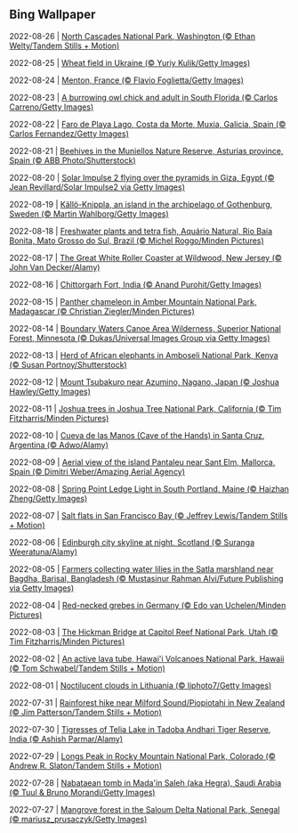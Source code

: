 ## Bing Wallpaper
2022-08-26 | [North Cascades National Park, Washington (© Ethan Welty/Tandem Stills + Motion)](./wallpaper/2022-08-26.jpg) 

2022-08-25 | [Wheat field in Ukraine (© Yuriy Kulik/Getty Images)](./wallpaper/2022-08-25.jpg) 

2022-08-24 | [Menton, France (© Flavio Foglietta/Getty Images)](./wallpaper/2022-08-24.jpg) 

2022-08-23 | [A burrowing owl chick and adult in South Florida (© Carlos Carreno/Getty Images)](./wallpaper/2022-08-23.jpg) 

2022-08-22 | [Faro de Playa Lago, Costa da Morte, Muxia, Galicia, Spain (© Carlos Fernandez/Getty Images)](./wallpaper/2022-08-22.jpg) 

2022-08-21 | [Beehives in the Muniellos Nature Reserve, Asturias province, Spain (© ABB Photo/Shutterstock)](./wallpaper/2022-08-21.jpg) 

2022-08-20 | [Solar Impulse 2 flying over the pyramids in Giza, Egypt (© Jean Revillard/Solar Impulse2 via Getty Images)](./wallpaper/2022-08-20.jpg) 

2022-08-19 | [Källö-Knippla, an island in the archipelago of Gothenburg, Sweden (© Martin Wahlborg/Getty Images)](./wallpaper/2022-08-19.jpg) 

2022-08-18 | [Freshwater plants and tetra fish, Aquário Natural, Rio Baía Bonita, Mato Grosso do Sul, Brazil (© Michel Roggo/Minden Pictures)](./wallpaper/2022-08-18.jpg) 

2022-08-17 | [The Great White Roller Coaster at Wildwood, New Jersey (© John Van Decker/Alamy)](./wallpaper/2022-08-17.jpg) 

2022-08-16 | [Chittorgarh Fort, India (© Anand Purohit/Getty Images)](./wallpaper/2022-08-16.jpg) 

2022-08-15 | [Panther chameleon in Amber Mountain National Park, Madagascar (© Christian Ziegler/Minden Pictures)](./wallpaper/2022-08-15.jpg) 

2022-08-14 | [Boundary Waters Canoe Area Wilderness, Superior National Forest, Minnesota (© Dukas/Universal Images Group via Getty Images)](./wallpaper/2022-08-14.jpg) 

2022-08-13 | [Herd of African elephants in Amboseli National Park, Kenya (© Susan Portnoy/Shutterstock)](./wallpaper/2022-08-13.jpg) 

2022-08-12 | [Mount Tsubakuro near Azumino, Nagano, Japan (© Joshua Hawley/Getty Images)](./wallpaper/2022-08-12.jpg) 

2022-08-11 | [Joshua trees in Joshua Tree National Park, California (© Tim Fitzharris/Minden Pictures)](./wallpaper/2022-08-11.jpg) 

2022-08-10 | [Cueva de las Manos (Cave of the Hands) in Santa Cruz, Argentina (© Adwo/Alamy)](./wallpaper/2022-08-10.jpg) 

2022-08-09 | [Aerial view of the island Pantaleu near Sant Elm, Mallorca, Spain (© Dimitri Weber/Amazing Aerial Agency)](./wallpaper/2022-08-09.jpg) 

2022-08-08 | [Spring Point Ledge Light in South Portland, Maine (© Haizhan Zheng/Getty Images)](./wallpaper/2022-08-08.jpg) 

2022-08-07 | [Salt flats in San Francisco Bay (© Jeffrey Lewis/Tandem Stills + Motion)](./wallpaper/2022-08-07.jpg) 

2022-08-06 | [Edinburgh city skyline at night, Scotland (© Suranga Weeratuna/Alamy)](./wallpaper/2022-08-06.jpg) 

2022-08-05 | [Farmers collecting water lilies in the Satla marshland near Bagdha, Barisal, Bangladesh (© Mustasinur Rahman Alvi/Future Publishing via Getty Images)](./wallpaper/2022-08-05.jpg) 

2022-08-04 | [Red-necked grebes in Germany (© Edo van Uchelen/Minden Pictures)](./wallpaper/2022-08-04.jpg) 

2022-08-03 | [The Hickman Bridge at Capitol Reef National Park, Utah (© Tim Fitzharris/Minden Pictures)](./wallpaper/2022-08-03.jpg) 

2022-08-02 | [An active lava tube, Hawai'i Volcanoes National Park, Hawaii (© Tom Schwabel/Tandem Stills + Motion)](./wallpaper/2022-08-02.jpg) 

2022-08-01 | [Noctilucent clouds in Lithuania (© ljphoto7/Getty Images)](./wallpaper/2022-08-01.jpg) 

2022-07-31 | [Rainforest hike near Milford Sound/Piopiotahi in New Zealand (© Jim Patterson/Tandem Stills + Motion)](./wallpaper/2022-07-31.jpg) 

2022-07-30 | [Tigresses of Telia Lake in Tadoba Andhari Tiger Reserve, India (© Ashish Parmar/Alamy)](./wallpaper/2022-07-30.jpg) 

2022-07-29 | [Longs Peak in Rocky Mountain National Park, Colorado (© Andrew R. Slaton/Tandem Stills + Motion)](./wallpaper/2022-07-29.jpg) 

2022-07-28 | [Nabataean tomb in Mada'in Saleh (aka Hegra), Saudi Arabia (© Tuul & Bruno Morandi/Getty Images)](./wallpaper/2022-07-28.jpg) 

2022-07-27 | [Mangrove forest in the Saloum Delta National Park, Senegal (© mariusz_prusaczyk/Getty Images)](./wallpaper/2022-07-27.jpg) 

